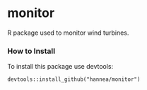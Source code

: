 # monitor
R package used to monitor wind turbines.


### How to Install

To install this package use devtools:

```{r}
devtools::install_github("hannea/monitor")
```
